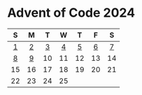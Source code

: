 # Advent of Code 2024

|  S  |  M  |  T  |  W  |  T  |  F  |  S  |
| :-: | :-: | :-: | :-: | :-: | :-: | :-: |
| [1] | [2] | [3] | [4] | [5] | [6] | [7] |
| [8] | [9] |  10 |  11 |  12 |  13 |  14 |
|  15 |  16 |  17 |  18 |  19 |  20 |  21 |
|  22 |  23 |  24 |  25 |     |     |     |

[1]: ./lib/2024/1.ex
[2]: ./lib/2024/2.ex
[3]: ./lib/2024/3.ex
[4]: ./lib/2024/4.ex
[5]: ./lib/2024/5.ex
[6]: ./lib/2024/6.ex
[7]: ./lib/2024/7.ex
[8]: ./lib/2024/8.ex
[9]: ./lib/2024/9.ex
